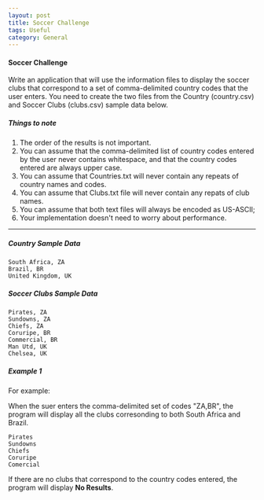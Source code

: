 ```yaml
---
layout: post
title: Soccer Challenge
tags: Useful
category: General
---
```


#### Soccer Challenge ####

Write an application that will use the information files to display the soccer clubs that correspond to a set of comma-delimited country codes that the user enters. You need to create the two files from the Country (country.csv) and Soccer Clubs (clubs.csv) sample data below.

##### Things to note #####

1. The order of the results is not important.  
2. You can assume that the comma-delimited list of country codes entered by the user never contains whitespace, and that the country codes entered are always upper case.  
3. You can assume that Countries.txt will never contain any repeats of country names and codes.
4. You can assume that Clubs.txt file will never contain any repats of club names.  
5. You can assume that both text files will always be encoded as US-ASCII;  
6. Your implementation doesn't need to worry about performance.  

----------------------------------------------------------------------------------------------------------

##### Country Sample Data #####

~~~
South Africa, ZA
Brazil, BR
United Kingdom, UK
~~~

##### Soccer Clubs Sample Data #####

~~~
Pirates, ZA
Sundowns, ZA
Chiefs, ZA
Coruripe, BR
Commercial, BR
Man Utd, UK
Chelsea, UK
~~~

##### Example 1 #####

For example:

When the suer enters the comma-delimited set of codes "ZA,BR", the program will display all the clubs corresonding to both South Africa and Brazil.

~~~
Pirates
Sundowns
Chiefs
Coruripe
Comercial
~~~

If there are no clubs that correspond to the country codes entered, the program will display **No Results**.  



